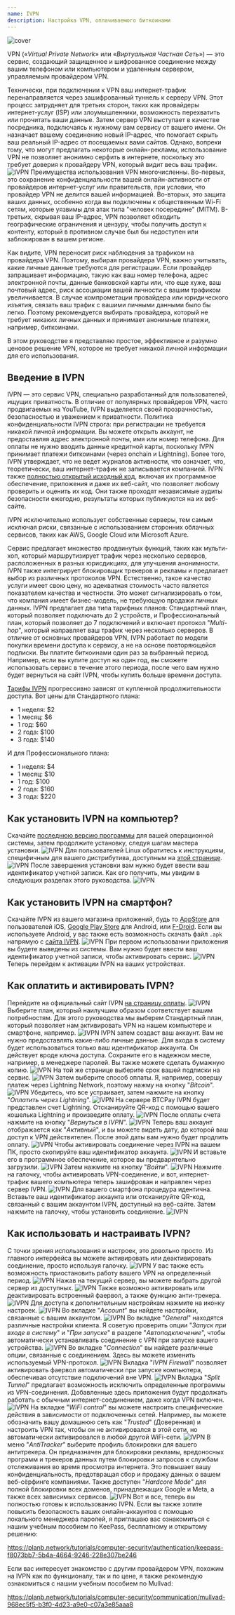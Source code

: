 ```yaml
---
name: IVPN
description: Настройка VPN, оплачиваемого биткоинами
---
```

![cover](assets/cover.webp)

VPN («*Virtual Private Network*» или «*Виртуальная Частная Сеть*») — это сервис, создающий защищенное и шифрованное соединение между вашим телефоном или компьютером и удаленным сервером, управляемым провайдером VPN.

Технически, при подключении к VPN ваш интернет-трафик перенаправляется через зашифрованный туннель к серверу VPN. Этот процесс затрудняет для третьих сторон, таких как провайдеры интернет-услуг (ISP) или злоумышленники, возможность перехватить или прочитать ваши данные. Затем сервер VPN выступает в качестве посредника, подключаясь к нужному вам сервису от вашего имени. Он назначает вашему соединению новый IP-адрес, что помогает скрыть ваш реальный IP-адрес от посещаемых вами сайтов. Однако, вопреки тому, что могут предлагать некоторые онлайн-рекламы, использование VPN не позволяет анонимно серфить в интернете, поскольку это требует доверия к провайдеру VPN, который видит весь ваш трафик.
![IVPN](assets/fr/01.webp)
Преимущества использования VPN многочисленны. Во-первых, это сохранение конфиденциальности вашей онлайн-активности от провайдеров интернет-услуг или правительств, при условии, что провайдер VPN не делится вашей информацией. Во-вторых, это защита ваших данных, особенно когда вы подключены к общественным Wi-Fi сетям, которые уязвимы для атак типа "человек посередине" (MITM). В-третьих, скрывая ваш IP-адрес, VPN позволяет обходить географические ограничения и цензуру, чтобы получить доступ к контенту, который в противном случае был бы недоступен или заблокирован в вашем регионе.

Как видите, VPN переносит риск наблюдения за трафиком на провайдера VPN. Поэтому, выбирая провайдера VPN, важно учитывать, какие личные данные требуются для регистрации. Если провайдер запрашивает информацию, такую как ваш номер телефона, адрес электронной почты, данные банковской карты или, что еще хуже, ваш почтовый адрес, риск ассоциации вашей личности с вашим трафиком увеличивается. В случае компрометации провайдера или юридического изъятия, связать ваш трафик с вашими личными данными было бы легко. Поэтому рекомендуется выбирать провайдера, который не требует никаких личных данных и принимает анонимные платежи, например, биткоинами.

В этом руководстве я представляю простое, эффективное и разумно ценовое решение VPN, которое не требует никакой личной информации для его использования.

## Введение в IVPN

IVPN — это сервис VPN, специально разработанный для пользователей, ищущих приватность. В отличие от популярных провайдеров VPN, часто продвигаемых на YouTube, IVPN выделяется своей прозрачностью, безопасностью и уважением к приватности.
Политика конфиденциальности IVPN строга: при регистрации не требуется никакой личной информации. Вы можете открыть аккаунт, не предоставляя адрес электронной почты, имя или номер телефона. Для оплаты не нужно вводить данные кредитной карты, поскольку IVPN принимает платежи биткоинами (через onchain и Lightning). Более того, IVPN утверждает, что не ведет журналов активности, что означает, что, теоретически, ваш интернет-трафик не записывается компанией.
IVPN также [полностью открытый исходный код](https://github.com/ivpn), включая их программное обеспечение, приложения и даже их веб-сайт, что позволяет любому проверить и оценить их код. Они также проходят независимые аудиты безопасности ежегодно, результаты которых публикуются на их веб-сайте.

IVPN исключительно использует собственные серверы, тем самым исключая риски, связанные с использованием сторонних облачных сервисов, таких как AWS, Google Cloud или Microsoft Azure.

Сервис предлагает множество продвинутых функций, таких как мульти-хоп, который маршрутизирует трафик через несколько серверов, расположенных в разных юрисдикциях, для улучшения анонимности. IVPN также интегрирует блокировщик трекеров и рекламы и предлагает выбор из различных протоколов VPN.
Естественно, такое качество услуги имеет свою цену, но адекватная стоимость часто является показателем качества и честности. Это может сигнализировать о том, что компания имеет бизнес-модель, не требующую продажи личных данных. IVPN предлагает два типа тарифных планов: Стандартный план, который позволяет подключать до 2 устройств, и Профессиональный план, который позволяет до 7 подключений и включает протокол "*Multi-hop*", который направляет ваш трафик через несколько серверов.
В отличие от основных провайдеров VPN, IVPN работает по модели покупки времени доступа к сервису, а не на основе повторяющейся подписки. Вы платите биткоинами один раз за выбранный период. Например, если вы купите доступ на один год, вы сможете использовать сервис в течение этого периода, после чего вам нужно будет вернуться на сайт IVPN, чтобы купить больше времени доступа.

[Тарифы IVPN](https://www.ivpn.net/en/pricing/) прогрессивно зависят от купленной продолжительности доступа. Вот цены для Стандартного плана:
- 1 неделя: $2
- 1 месяц: $6
- 1 год: $60
- 2 года: $100
- 3 года: $140

И для Профессионального плана:
- 1 неделя: $4
- 1 месяц: $10
- 1 год: $100
- 2 года: $160
- 3 года: $220

## Как установить IVPN на компьютер?
Скачайте [последнюю версию программы](https://www.ivpn.net/en/apps-windows/) для вашей операционной системы, затем продолжите установку, следуя шагам мастера установки. ![IVPN](assets/notext/02.webp)
Для пользователей Linux обратитесь к инструкциям, специфичным для вашего дистрибутива, доступным на [этой странице](https://www.ivpn.net/en/apps-linux/).
![IVPN](assets/notext/03.webp)
После завершения установки вам нужно будет ввести ваш идентификатор учетной записи. Как его получить, мы увидим в следующих разделах этого руководства.
![IVPN](assets/notext/04.webp)
## Как установить IVPN на смартфон?

Скачайте IVPN из вашего магазина приложений, будь то [AppStore](https://apps.apple.com/us/app/ivpn-secure-vpn-for-privacy/id1193122683) для пользователей iOS, [Google Play Store](https://play.google.com/store/apps/details?id=net.ivpn.client) для Android, или [F-Droid](https://f-droid.org/en/packages/net.ivpn.client). Если вы используете Android, у вас также есть возможность скачать файл `.apk` напрямую с [сайта IVPN](https://www.ivpn.net/en/apps-android/).
![IVPN](assets/notext/05.webp)
При первом использовании приложения вы будете выведены из системы. Вам нужно будет ввести ваш идентификатор учетной записи, чтобы активировать сервис.
![IVPN](assets/notext/06.webp)
Теперь перейдем к активации IVPN на ваших устройствах.

## Как оплатить и активировать IVPN?

Перейдите на официальный сайт IVPN [на страницу оплаты](https://www.ivpn.net/en/pricing/).
![IVPN](assets/notext/07.webp)
Выберите план, который наилучшим образом соответствует вашим потребностям. Для этого руководства мы выберем Стандартный план, который позволяет нам активировать VPN на нашем компьютере и смартфоне, например.
![IVPN](assets/notext/08.webp)
IVPN затем создаст ваш аккаунт. Вам не нужно предоставлять какие-либо личные данные. Для входа в систему будет использоваться только ваш идентификатор аккаунта. Он действует вроде ключа доступа. Сохраните его в надежном месте, например, в менеджере паролей. Вы также можете сделать бумажную копию. ![IVPN](assets/notext/09.webp)
На той же странице выберите срок вашей подписки на сервис.
![IVPN](assets/notext/10.webp)
Затем выберите способ оплаты. Я, например, совершу платеж через Lightning Network, поэтому нажму на кнопку "*Bitcoin*".
![IVPN](assets/notext/11.webp)
Убедитесь, что все устраивает, затем нажмите на кнопку "*Оплатить через Lightning*".
![IVPN](assets/notext/12.webp)
На сервере BTCPay IVPN будет представлен счет Lightning. Отсканируйте QR-код с помощью вашего кошелька Lightning и произведите оплату.
![IVPN](assets/notext/13.webp) После оплаты счета нажмите на кнопку "*Вернуться в IVPN*".
![IVPN](assets/notext/14.webp)
Теперь ваш аккаунт отображается как "*Активный*", и вы можете видеть дату, до которой ваш доступ к VPN действителен. После этой даты вам нужно будет продлить оплату.
![IVPN](assets/notext/15.webp)
Чтобы активировать соединение через IVPN на вашем ПК, просто скопируйте ваш идентификатор аккаунта.
![IVPN](assets/notext/16.webp)
И вставьте его в программное обеспечение, которое вы предварительно загрузили.
![IVPN](assets/notext/17.webp)
Затем нажмите на кнопку "*Войти*".
![IVPN](assets/notext/18.webp)
Нажмите на галочку, чтобы активировать VPN-соединение, и вот, интернет-трафик вашего компьютера теперь зашифрован и направлен через сервер IVPN.
![IVPN](assets/notext/19.webp)
Для вашего смартфона процедура идентична. Вставьте ваш идентификатор аккаунта или отсканируйте QR-код, связанный с вашим аккаунтом IVPN, доступный на веб-сайте. Затем нажмите на галочку, чтобы установить соединение.
![IVPN](assets/notext/20.webp)
## Как использовать и настраивать IVPN?

С точки зрения использования и настроек, это довольно просто. Из главного интерфейса вы можете активировать или деактивировать соединение, просто используя галочку.
![IVPN](assets/notext/21.webp)
У вас также есть возможность приостановить работу вашего VPN на определенный период.
![IVPN](assets/notext/22.webp)
Нажав на текущий сервер, вы можете выбрать другой сервер из доступных.
![IVPN](assets/notext/23.webp)
Также возможно активировать или деактивировать встроенный фаервол, а также функцию анти-трекера.
![IVPN](assets/notext/24.webp)
Для доступа к дополнительным настройкам нажмите на иконку настроек.
![IVPN](assets/notext/25.webp)
Во вкладке "*Account*" вы найдете настройки, связанные с вашим аккаунтом.
![IVPN](assets/notext/26.webp)
Во вкладке "*General*" находятся различные настройки клиента. Я советую проверить опции "*Запуск при входе в систему*" и "*При запуске*" в разделе "*Автоподключение*", чтобы автоматически устанавливать соединение с VPN при запуске вашего устройства.
![IVPN](assets/notext/27.webp)
Во вкладке "*Connection*" вы найдете различные опции, связанные с соединением. Здесь вы можете изменить используемый VPN-протокол.
![IVPN](assets/notext/28.webp) Вкладка "*IVPN Firewall*" позволяет активировать фаервол автоматически при запуске компьютера, обеспечивая отсутствие подключений вне VPN.
![IVPN](assets/notext/29.webp)
Вкладка "*Split Tunnel*" предлагает возможность исключить определенные программы из VPN-соединения. Добавленные здесь приложения будут продолжать работать с обычным интернет-соединением, даже когда VPN включен.
![IVPN](assets/notext/30.webp)
На вкладке "*WiFi control*" вы можете настроить специфические действия в зависимости от подключенных сетей. Например, вы можете обозначить вашу домашнюю сеть как "*Trusted*" (Доверенная) и настроить VPN так, чтобы он не активировался в этой сети, но автоматически активировался в любой другой WiFi-сети.
![IVPN](assets/notext/31.webp)
В меню "*AntiTracker*" выберите профиль блокировки для вашего антитрекера. Он предназначен для блокировки рекламы, вредоносных программ и трекеров данных путем блокировки запросов к службам отслеживания во время просмотра интернета. Это повышает вашу конфиденциальность, предотвращая сбор и продажу данных о вашем веб-сёрфинге компаниями. Также доступен "*Hardcore Mode*" для полной блокировки всех доменов, принадлежащих Google и Meta, а также всех зависимых сервисов.
![IVPN](assets/notext/32.webp)
Вот и все, теперь вы полностью готовы к использованию IVPN. Если вы также хотите повысить безопасность ваших онлайн-аккаунтов с помощью локального менеджера паролей, я приглашаю вас ознакомиться с нашим учебным пособием по KeePass, бесплатному и открытому решению:

https://planb.network/tutorials/computer-security/authentication/keepass-f8073bb7-5b4a-4664-9246-228e307be246

Если вас интересует знакомство с другим провайдером VPN, похожим на IVPN как по функционалу, так и по цене, я также рекомендую ознакомиться с нашим учебным пособием по Mullvad:

https://planb.network/tutorials/computer-security/communication/mullvad-968ec5f5-b3f0-4d23-a9e0-c07a3e85aaa8
